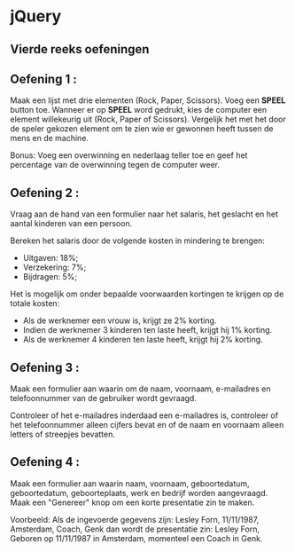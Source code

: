 # jQuery

## Vierde reeks oefeningen

## Oefening 1 :

Maak een lijst met drie elementen (Rock, Paper, Scissors). Voeg een **SPEEL** button toe. Wanneer er op **SPEEL** word gedrukt, kies de computer een element willekeurig uit (Rock, Paper of Scissors). Vergelijk het met het door de speler gekozen element om te zien wie er gewonnen heeft tussen de mens en de machine.

Bonus: Voeg een overwinning en nederlaag teller toe en geef het percentage van de overwinning tegen de computer weer.

## Oefening 2 :

Vraag aan de hand van een formulier naar het salaris, het geslacht en het aantal kinderen van een persoon.

Bereken het salaris door de volgende kosten in mindering te brengen:
- Uitgaven: 18%;
- Verzekering: 7%;
- Bijdragen: 5%;

Het is mogelijk om onder bepaalde voorwaarden kortingen te krijgen op de totale kosten:
- Als de werknemer een vrouw is, krijgt ze 2% korting.
- Indien de werknemer 3 kinderen ten laste heeft, krijgt hij 1% korting.
- Als de werknemer 4 kinderen ten laste heeft, krijgt hij 2% korting.

## Oefening 3 :

Maak een formulier aan waarin om de naam, voornaam, e-mailadres en telefoonnummer van de gebruiker wordt gevraagd.

Controleer of het e-mailadres inderdaad een e-mailadres is, controleer of het telefoonnummer alleen cijfers bevat en of de naam en voornaam alleen letters of streepjes bevatten.

## Oefening 4 :

Maak een formulier aan waarin naam, voornaam, geboortedatum, geboortedatum, geboorteplaats, werk en bedrijf worden aangevraagd.
Maak een "Genereer" knop om een korte presentatie zin te maken.

Voorbeeld: Als de ingevoerde gegevens zijn: 
Lesley Forn, 11/11/1987, Amsterdam, Coach, Genk
dan wordt de presentatie zin:
Lesley Forn, Geboren op 11/11/1987 in Amsterdam, momenteel een Coach in Genk.